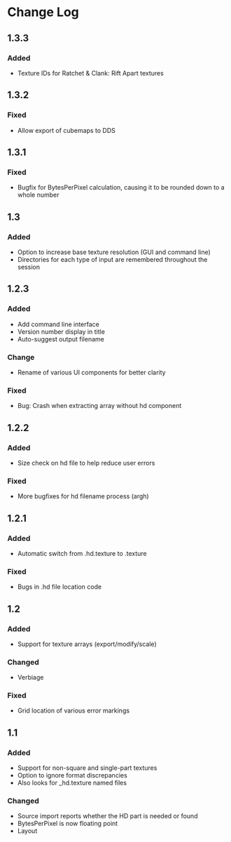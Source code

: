 ﻿# Change Log

## 1.3.3

### Added
- Texture IDs for Ratchet & Clank: Rift Apart textures

## 1.3.2

### Fixed
- Allow export of cubemaps to DDS

## 1.3.1

### Fixed
- Bugfix for BytesPerPixel calculation, causing it to be rounded down to a whole number

## 1.3

### Added
- Option to increase base texture resolution (GUI and command line)
- Directories for each type of input are remembered throughout the session

## 1.2.3

### Added
- Add command line interface
- Version number display in title
- Auto-suggest output filename

### Change
- Rename of various UI components for better clarity

### Fixed
- Bug: Crash when extracting array without hd component


## 1.2.2

### Added
- Size check on hd file to help reduce user errors

### Fixed
- More bugfixes for hd filename process (argh)

## 1.2.1

### Added
- Automatic switch from .hd.texture to .texture

### Fixed
- Bugs in .hd file location code

## 1.2

### Added
- Support for texture arrays (export/modify/scale)

### Changed
- Verbiage

### Fixed
- Grid location of various error markings


## 1.1

### Added
- Support for non-square and single-part textures
- Option to ignore format discrepancies
- Also looks for _hd.texture named files

### Changed
- Source import reports whether the HD part is needed or found
- BytesPerPixel is now floating point
- Layout

